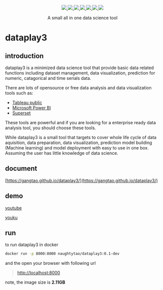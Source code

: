 <p align="center">
  <a href="https://github.com/gangtao/dataplay3/issues">
    <img src="https://img.shields.io/github/issues/gangtao/dataplay3.svg">
  </a>
  <a href="https://github.com/gangtao/dataplay3/network">
    <img src="https://img.shields.io/github/forks/gangtao/dataplay3.svg">
  </a>
  <a href="https://github.com/gangtao/dataplay3/stargazers">
    <img src="https://img.shields.io/github/stars/gangtao/dataplay3.svg">
  </a>
  <a href="https://app.codacy.com/app/gangtao/dataplay3?utm_source=github.com&utm_medium=referral&utm_content=gangtao/dataplay3&utm_campaign=Badge_Grade_Settings">
    <img src="https://api.codacy.com/project/badge/Grade/8e46d2bc99bc4dad990af063c26efb00">
  </a>
  <a href="https://ebertapp.io/github/gangtao/dataplay3">
    <img src="https://ebertapp.io/github/gangtao/dataplay3.svg">
  </a>
  <a href="https://app.codeship.com/projects/336732">
    <img src="https://app.codeship.com/projects/b95bdb50-43c7-0137-cea7-0eb7bfe1a733/status?branch=master">
  </a>
  <a href="https://cloud.docker.com/repository/docker/naughtytao/dataplay3">
    <img src="https://img.shields.io/docker/automated/naughtytao/dataplay3.svg">
  </a>
</p>

<p align="center">
  A small all in one data science tool
</p>

# dataplay3

## introduction
dataplay3 is a minimized data science tool that provide basic data related functions including dataset management, data visualization, prediction for numeric, catagorical and time serials data.

There are lots of opensource or free data analysis and data visualization tools such as:
  - [Tableau public](http://uiw.gitee.io/react-markdown-editor/)
  - [Microsoft Power BI](https://powerbi.microsoft.com/en-us/)
  - [Superset](https://github.com/apache/incubator-superset)

These tools are powerful and if you are looking for a enterprise ready data analysis tool, you should choose these tools.

While dataplay3 is a small tool that targets to cover whole life cycle of data aquisition, data preparation, data visualization, prediction model building (Machine learning) and model deployment with easy to use in one box.  Assuming the user has little knowledge of data science.

## document
[https://gangtao.github.io/dataplay3/](https://gangtao.github.io/dataplay3/)

## demo
[youtube](https://youtu.be/jm83LLYO3Es)

[youku](http://player.youku.com/embed/XNDE0OTI3MjIzMg==)

## run
to run dataplay3 in docker
```bash
docker run -p 8000:8000 naughtytao/dataplay3:0.1-dev
```

and the open your browser with following url
> [http://localhost:8000](http://localhost:8000)

note, the image size is **2.11GB**
